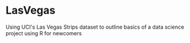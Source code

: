# LasVegas
Using UCI's Las Vegas Strips dataset to outline basics of a data science project using R for newcomers
